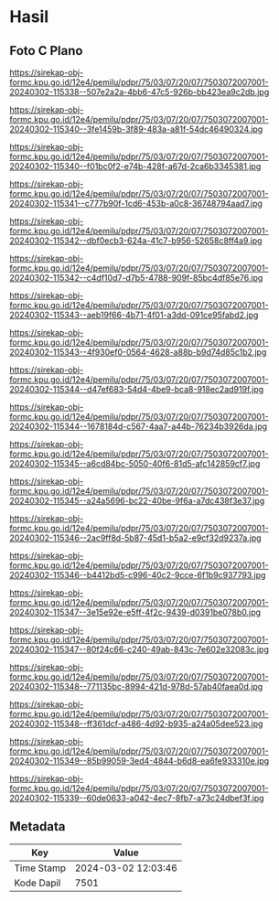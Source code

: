 # Hasil

## Foto C Plano

https://sirekap-obj-formc.kpu.go.id/12e4/pemilu/pdpr/75/03/07/20/07/7503072007001-20240302-115338--507e2a2a-4bb6-47c5-926b-bb423ea9c2db.jpg

https://sirekap-obj-formc.kpu.go.id/12e4/pemilu/pdpr/75/03/07/20/07/7503072007001-20240302-115340--3fe1459b-3f89-483a-a81f-54dc46490324.jpg

https://sirekap-obj-formc.kpu.go.id/12e4/pemilu/pdpr/75/03/07/20/07/7503072007001-20240302-115340--f01bc0f2-e74b-428f-a67d-2ca6b3345381.jpg

https://sirekap-obj-formc.kpu.go.id/12e4/pemilu/pdpr/75/03/07/20/07/7503072007001-20240302-115341--c777b90f-1cd6-453b-a0c8-36748794aad7.jpg

https://sirekap-obj-formc.kpu.go.id/12e4/pemilu/pdpr/75/03/07/20/07/7503072007001-20240302-115342--dbf0ecb3-624a-41c7-b956-52658c8ff4a9.jpg

https://sirekap-obj-formc.kpu.go.id/12e4/pemilu/pdpr/75/03/07/20/07/7503072007001-20240302-115342--c4df10d7-d7b5-4788-909f-85bc4df85e76.jpg

https://sirekap-obj-formc.kpu.go.id/12e4/pemilu/pdpr/75/03/07/20/07/7503072007001-20240302-115343--aeb19f66-4b71-4f01-a3dd-091ce95fabd2.jpg

https://sirekap-obj-formc.kpu.go.id/12e4/pemilu/pdpr/75/03/07/20/07/7503072007001-20240302-115343--4f930ef0-0564-4628-a88b-b9d74d85c1b2.jpg

https://sirekap-obj-formc.kpu.go.id/12e4/pemilu/pdpr/75/03/07/20/07/7503072007001-20240302-115344--d47ef683-54d4-4be9-bca8-918ec2ad919f.jpg

https://sirekap-obj-formc.kpu.go.id/12e4/pemilu/pdpr/75/03/07/20/07/7503072007001-20240302-115344--1678184d-c567-4aa7-a44b-76234b3926da.jpg

https://sirekap-obj-formc.kpu.go.id/12e4/pemilu/pdpr/75/03/07/20/07/7503072007001-20240302-115345--a6cd84bc-5050-40f6-81d5-afc142859cf7.jpg

https://sirekap-obj-formc.kpu.go.id/12e4/pemilu/pdpr/75/03/07/20/07/7503072007001-20240302-115345--a24a5696-bc22-40be-9f6a-a7dc438f3e37.jpg

https://sirekap-obj-formc.kpu.go.id/12e4/pemilu/pdpr/75/03/07/20/07/7503072007001-20240302-115346--2ac9ff8d-5b87-45d1-b5a2-e9cf32d9237a.jpg

https://sirekap-obj-formc.kpu.go.id/12e4/pemilu/pdpr/75/03/07/20/07/7503072007001-20240302-115346--b4412bd5-c996-40c2-9cce-6f1b9c937793.jpg

https://sirekap-obj-formc.kpu.go.id/12e4/pemilu/pdpr/75/03/07/20/07/7503072007001-20240302-115347--3e15e92e-e5ff-4f2c-9439-d0391be078b0.jpg

https://sirekap-obj-formc.kpu.go.id/12e4/pemilu/pdpr/75/03/07/20/07/7503072007001-20240302-115347--80f24c66-c240-49ab-843c-7e602e32083c.jpg

https://sirekap-obj-formc.kpu.go.id/12e4/pemilu/pdpr/75/03/07/20/07/7503072007001-20240302-115348--771135bc-8994-421d-978d-57ab40faea0d.jpg

https://sirekap-obj-formc.kpu.go.id/12e4/pemilu/pdpr/75/03/07/20/07/7503072007001-20240302-115348--ff361dcf-a486-4d92-b935-a24a05dee523.jpg

https://sirekap-obj-formc.kpu.go.id/12e4/pemilu/pdpr/75/03/07/20/07/7503072007001-20240302-115349--85b99059-3ed4-4844-b6d8-ea6fe933310e.jpg

https://sirekap-obj-formc.kpu.go.id/12e4/pemilu/pdpr/75/03/07/20/07/7503072007001-20240302-115339--60de0633-a042-4ec7-8fb7-a73c24dbef3f.jpg


## Metadata

| Key        | Value               |
| ---------- | ------------------- |
| Time Stamp | 2024-03-02 12:03:46 |
| Kode Dapil | 7501                |



